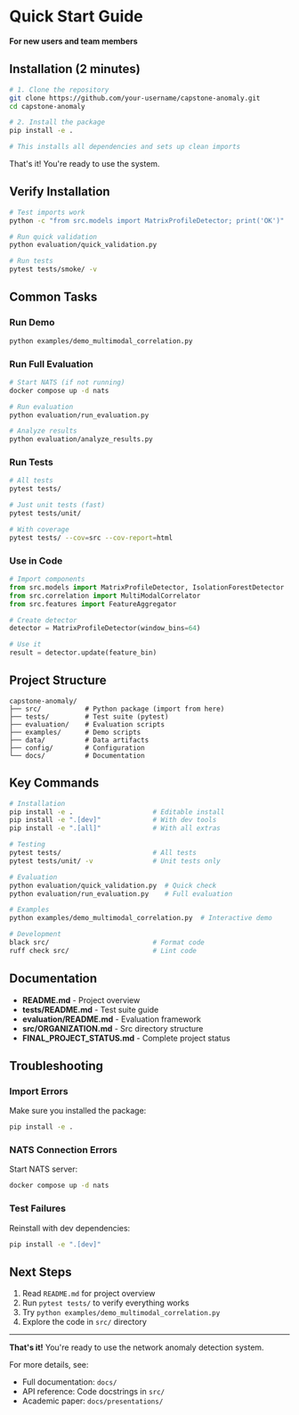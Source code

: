 # Quick Start Guide

**For new users and team members**

## Installation (2 minutes)

```bash
# 1. Clone the repository
git clone https://github.com/your-username/capstone-anomaly.git
cd capstone-anomaly

# 2. Install the package
pip install -e .

# This installs all dependencies and sets up clean imports
```

That's it! You're ready to use the system.

## Verify Installation

```bash
# Test imports work
python -c "from src.models import MatrixProfileDetector; print('OK')"

# Run quick validation
python evaluation/quick_validation.py

# Run tests
pytest tests/smoke/ -v
```

## Common Tasks

### Run Demo

```bash
python examples/demo_multimodal_correlation.py
```

### Run Full Evaluation

```bash
# Start NATS (if not running)
docker compose up -d nats

# Run evaluation
python evaluation/run_evaluation.py

# Analyze results
python evaluation/analyze_results.py
```

### Run Tests

```bash
# All tests
pytest tests/

# Just unit tests (fast)
pytest tests/unit/

# With coverage
pytest tests/ --cov=src --cov-report=html
```

### Use in Code

```python
# Import components
from src.models import MatrixProfileDetector, IsolationForestDetector
from src.correlation import MultiModalCorrelator
from src.features import FeatureAggregator

# Create detector
detector = MatrixProfileDetector(window_bins=64)

# Use it
result = detector.update(feature_bin)
```

## Project Structure

```
capstone-anomaly/
├── src/           # Python package (import from here)
├── tests/         # Test suite (pytest)
├── evaluation/    # Evaluation scripts
├── examples/      # Demo scripts
├── data/          # Data artifacts
├── config/        # Configuration
└── docs/          # Documentation
```

## Key Commands

```bash
# Installation
pip install -e .                    # Editable install
pip install -e ".[dev]"             # With dev tools
pip install -e ".[all]"             # With all extras

# Testing
pytest tests/                       # All tests
pytest tests/unit/ -v               # Unit tests only

# Evaluation
python evaluation/quick_validation.py  # Quick check
python evaluation/run_evaluation.py    # Full evaluation

# Examples
python examples/demo_multimodal_correlation.py  # Interactive demo

# Development
black src/                          # Format code
ruff check src/                     # Lint code
```

## Documentation

- **README.md** - Project overview
- **tests/README.md** - Test suite guide
- **evaluation/README.md** - Evaluation framework
- **src/ORGANIZATION.md** - Src directory structure
- **FINAL_PROJECT_STATUS.md** - Complete project status

## Troubleshooting

### Import Errors

Make sure you installed the package:

```bash
pip install -e .
```

### NATS Connection Errors

Start NATS server:

```bash
docker compose up -d nats
```

### Test Failures

Reinstall with dev dependencies:

```bash
pip install -e ".[dev]"
```

## Next Steps

1. Read `README.md` for project overview
2. Run `pytest tests/` to verify everything works
3. Try `python examples/demo_multimodal_correlation.py`
4. Explore the code in `src/` directory

---

**That's it!** You're ready to use the network anomaly detection system.

For more details, see:
- Full documentation: `docs/`
- API reference: Code docstrings in `src/`
- Academic paper: `docs/presentations/`
